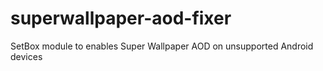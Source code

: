 # superwallpaper-aod-fixer
SetBox module to enables Super Wallpaper AOD on unsupported Android devices
